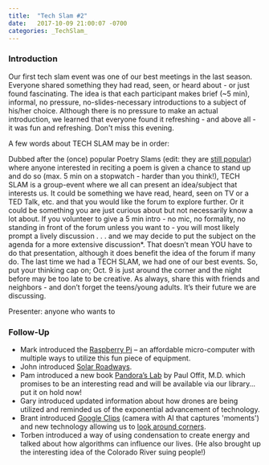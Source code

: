 ```yaml
---
title:  "Tech Slam #2"
date:   2017-10-09 21:00:07 -0700
categories: _TechSlam_
---
```


### Introduction

Our first tech slam event was one of our best meetings in the last season. Everyone shared something they had read, seen, or heard about - or just found fascinating. The idea is that each participant makes brief (~5 min), informal, no pressure, no-slides-necessary introductions to a subject of his/her choice. Although there is no pressure to make an actual introduction, we learned that everyone found it refreshing - and above all - it was fun and refreshing. Don't miss this evening.

A few words about TECH SLAM may be in order:

Dubbed after the (once) popular Poetry Slams (edit: they are [still popular](http://phoenixpoet.com/calendar/month.php)) where anyone interested in reciting a poem is given a chance to stand up and do so (max. 5 min on a stopwatch - harder than you think!), TECH SLAM is a group-event where we all can present an idea/subject that interests us. It could be something we have read, heard, seen on TV or a TED Talk, etc. and that you would like the forum to explore further. Or it could be something you are just curious about but not necessarily know a lot about.
If you volunteer to give a 5 min intro - no mic, no formality, no standing in front of the forum unless you want to - you will most likely prompt a lively discussion . . . and we may decide to put the subject on the agenda for a more extensive discussion*. That doesn’t mean YOU have to do that presentation, although it does benefit the idea of the forum if many do.
The last time we had a TECH SLAM, we had one of our best events. So, put your thinking cap on; Oct. 9 is just around the corner and the night before may be too late to be creative.
As always, share this with friends and neighbors - and don’t forget the teens/young adults. It’s their future we are discussing.

Presenter: anyone who wants to

### Follow-Up

* Mark introduced the [Raspberry Pi](https://www.raspberrypi.org/products/) – an affordable micro-computer with multiple ways to utilize this fun piece of equipment.
* John introduced [Solar Roadways](http://www.solarroadways.com/Home/Index).
* Pam introduced a new book [Pandora’s Lab](https://www.amazon.com/Pandoras-Lab-Seven-Stories-Science/dp/1426217986) by Paul Offit, M.D. which promises to be an interesting read and will be available via our library…put it on hold now!
* Gary introduced updated information about how drones are being utilized and reminded us of the exponential advancement of technology.
* Brant introduced [Google Clips](https://store.google.com/us/product/google_clips?hl=en-US) (camera with AI that captures 'moments') and new technology allowing us to [look around corners](http://theconversation.com/the-amazing-camera-that-can-see-around-corners-51948).
* Torben introduced a way of using condensation to create energy and talked about how algorithms can influence our lives. (He also brought up the interesting idea of the Colorado River suing people!)